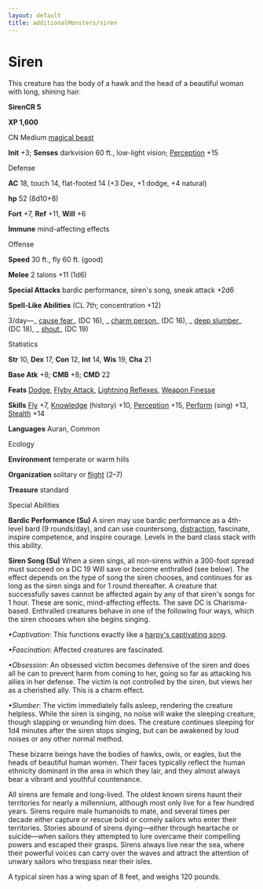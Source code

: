 ```yaml
---
layout: default
title: additionalMonsters/siren
---
```

# Siren

This creature has the body of a hawk and the head of a beautiful woman with long, shining hair.

**SirenCR 5**

**XP 1,600**

CN Medium [magical beast](monsters/creatureTypes#_magical-beast)

**Init** +3; **Senses** darkvision 60 ft., low-light vision; [Perception](additionalMonsters/../skills/perception#_perception) +15

Defense

**AC** 18, touch 14, flat-footed 14 (+3 Dex, +1 dodge, +4 natural)

**hp** 52 (8d10+8)

**Fort** +7, **Ref** +11, **Will** +6

**Immune** mind-affecting effects

Offense

**Speed** 30 ft., fly 60 ft. (good)

**Melee** 2 talons +11 (1d6)

**Special Attacks** bardic performance, siren's song, sneak attack +2d6

**Spell-Like Abilities** (CL 7th; concentration +12)

3/day—_ [cause fear](additionalMonsters/../spells/causeFear#_cause-fear)_ (DC 16), _ [charm person](additionalMonsters/../spells/charmPerson#_charm-person)_ (DC 16), _ [deep slumber](additionalMonsters/../spells/deepSlumber#_deep-slumber)_ (DC 18), _ [shout](additionalMonsters/../spells/shout#_shout)_ (DC 19)

Statistics

**Str** 10, **Dex** 17, **Con** 12, **Int** 14, **Wis** 19, **Cha** 21

**Base Atk** +8; **CMB** +8; **CMD** 22

**Feats** [Dodge](additionalMonsters/../feats#_dodge), [Flyby Attack](additionalMonsters/../monsters/monsterFeats#_flyby-attack), [Lightning Reflexes](additionalMonsters/../feats#_lightning-reflexes), [Weapon Finesse](additionalMonsters/../feats#_weapon-finesse)

**Skills** [Fly](additionalMonsters/../skills/fly#_fly) +7, [Knowledge](additionalMonsters/../skills/knowledge#_knowledge) (history) +10, [Perception](additionalMonsters/../skills/perception#_perception) +15, [Perform](additionalMonsters/../skills/perform#_perform) (sing) +13, [Stealth](additionalMonsters/../skills/stealth#_stealth) +14

**Languages** Auran, Common

Ecology

**Environment** temperate or warm hills

**Organization** solitary or [flight](monsters/universalMonsterRules#_flight-(ex,-sp,-or-su)) (2–7)

**Treasure** standard

Special Abilities

**Bardic Performance (Su)** A siren may use bardic performance as a 4th-level bard (9 rounds/day), and can use countersong, [distraction](monsters/universalMonsterRules#_distraction), fascinate, inspire competence, and inspire courage. Levels in the bard class stack with this ability.

**Siren Song (Su)** When a siren sings, all non-sirens within a 300-foot spread must succeed on a DC 19 Will save or become enthralled (see below). The effect depends on the type of song the siren chooses, and continues for as long as the siren sings and for 1 round thereafter. A creature that successfully saves cannot be affected again by any of that siren's songs for 1 hour. These are sonic, mind-affecting effects. The save DC is Charisma-based. Enthralled creatures behave in one of the following four ways, which the siren chooses when she begins singing.

_•Captivation_: This functions exactly like a [harpy's captivating song](additionalMonsters/../monsters/harpy#_harpy).

_•Fascination_: Affected creatures are fascinated.

_•Obsession_: An obsessed victim becomes defensive of the siren and does all he can to prevent harm from coming to her, going so far as attacking his allies in her defense. The victim is not controlled by the siren, but views her as a cherished ally. This is a charm effect.

_•Slumber_: The victim immediately falls asleep, rendering the creature helpless. While the siren is singing, no noise will wake the sleeping creature, though slapping or wounding him does. The creature continues sleeping for 1d4 minutes after the siren stops singing, but can be awakened by loud noises or any other normal method.

These bizarre beings have the bodies of hawks, owls, or eagles, but the heads of beautiful human women. Their faces typically reflect the human ethnicity dominant in the area in which they lair, and they almost always bear a vibrant and youthful countenance.

All sirens are female and long-lived. The oldest known sirens haunt their territories for nearly a millennium, although most only live for a few hundred years. Sirens require male humanoids to mate, and several times per decade either capture or rescue bold or comely sailors who enter their territories. Stories abound of sirens dying—either through heartache or suicide—when sailors they attempted to lure overcame their compelling powers and escaped their grasps. Sirens always live near the sea, where their powerful voices can carry over the waves and attract the attention of unwary sailors who trespass near their isles.

A typical siren has a wing span of 8 feet, and weighs 120 pounds.


